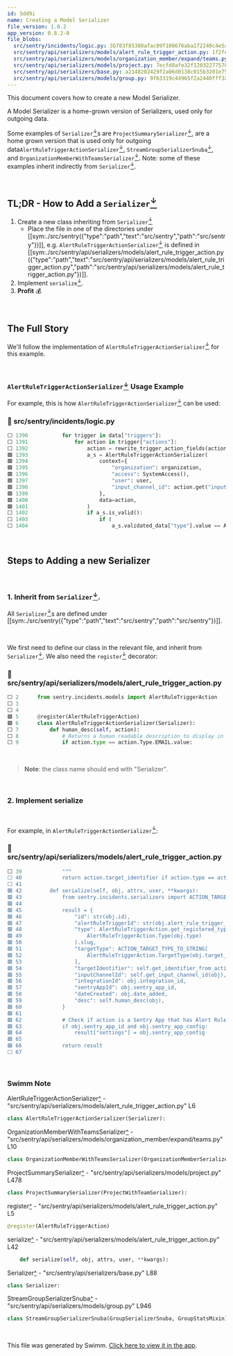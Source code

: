 ```yaml
---
id: 5dd9i
name: Creating a Model Serializer
file_version: 1.0.2
app_version: 0.8.2-0
file_blobs:
  src/sentry/incidents/logic.py: 3b783f85380afac09f108676aba1f2240c4e5a28
  src/sentry/api/serializers/models/alert_rule_trigger_action.py: 1f2fedc2dc96208a4d055671d16fef7de0b9496a
  src/sentry/api/serializers/models/organization_member/expand/teams.py: fd024771304fc26011c974ce475e2ab829b59157
  src/sentry/api/serializers/models/project.py: 7ecfd0afe32f12032277578ba729e0eb546379a8
  src/sentry/api/serializers/base.py: a2148202429f2a06d0138c015b3201e7564d62f2
  src/sentry/api/serializers/models/group.py: 9f63319c44965f2a2440fff3a8da97dcef869dad
---
```


This document covers how to create a new Model Serializer.

A Model Serializer is a home-grown version of Serializers, used only for outgoing data.

Some examples of `Serializer`[<sup id="1Aq57B">↓</sup>](#f-1Aq57B)s are `ProjectSummarySerializer`[<sup id="10jS8T">↓</sup>](#f-10jS8T), are a home grown version that is used only for outgoing data`AlertRuleTriggerActionSerializer`[<sup id="2iiHPl">↓</sup>](#f-2iiHPl), `StreamGroupSerializerSnuba`[<sup id="15zLgw">↓</sup>](#f-15zLgw), and `OrganizationMemberWithTeamsSerializer`[<sup id="12RSvr">↓</sup>](#f-12RSvr). Note: some of these examples inherit indirectly from `Serializer`[<sup id="1Aq57B">↓</sup>](#f-1Aq57B).

<br/>

## TL;DR - How to Add a `Serializer`[<sup id="1Aq57B">↓</sup>](#f-1Aq57B)

1. Create a new class inheriting from `Serializer`[<sup id="1Aq57B">↓</sup>](#f-1Aq57B)&nbsp;
   - Place the file in one of the directories under [[sym:./src/sentry({"type":"path","text":"src/sentry","path":"src/sentry"})]],
     e.g. `AlertRuleTriggerActionSerializer`[<sup id="2iiHPl">↓</sup>](#f-2iiHPl) is defined in [[sym:./src/sentry/api/serializers/models/alert_rule_trigger_action.py({"type":"path","text":"src/sentry/api/serializers/models/alert_rule_trigger_action.py","path":"src/sentry/api/serializers/models/alert_rule_trigger_action.py"})]].
2. Implement `serialize`[<sup id="ZpMg6k">↓</sup>](#f-ZpMg6k).
4. **Profit** 💰

<br/>

## The Full Story

We'll follow the implementation of `AlertRuleTriggerActionSerializer`[<sup id="2iiHPl">↓</sup>](#f-2iiHPl) for this example.

<br/>

### `AlertRuleTriggerActionSerializer`[<sup id="2iiHPl">↓</sup>](#f-2iiHPl) Usage Example
For example, this is how `AlertRuleTriggerActionSerializer`[<sup id="2iiHPl">↓</sup>](#f-2iiHPl) can be used:
<!-- NOTE-swimm-snippet: the lines below link your snippet to Swimm -->
### 📄 src/sentry/incidents/logic.py
```python
⬜ 1390           for trigger in data["triggers"]:
⬜ 1391               for action in trigger["actions"]:
⬜ 1392                   action = rewrite_trigger_action_fields(action)
🟩 1393                   a_s = AlertRuleTriggerActionSerializer(
🟩 1394                       context={
🟩 1395                           "organization": organization,
🟩 1396                           "access": SystemAccess(),
🟩 1397                           "user": user,
🟩 1398                           "input_channel_id": action.get("inputChannelId"),
🟩 1399                       },
🟩 1400                       data=action,
🟩 1401                   )
⬜ 1402                   if a_s.is_valid():
⬜ 1403                       if (
⬜ 1404                           a_s.validated_data["type"].value == AlertRuleTriggerAction.Type.SLACK.value
```

<br/>

## Steps to Adding a new Serializer

<br/>

### 1\. Inherit from `Serializer`[<sup id="1Aq57B">↓</sup>](#f-1Aq57B).
All `Serializer`[<sup id="1Aq57B">↓</sup>](#f-1Aq57B)s are defined under [[sym:./src/sentry({"type":"path","text":"src/sentry","path":"src/sentry"})]].

<br/>

We first need to define our class in the relevant file, and inherit from `Serializer`[<sup id="1Aq57B">↓</sup>](#f-1Aq57B). We also need the `register`[<sup id="Z25Fbkk">↓</sup>](#f-Z25Fbkk) decorator:
<!-- NOTE-swimm-snippet: the lines below link your snippet to Swimm -->
### 📄 src/sentry/api/serializers/models/alert_rule_trigger_action.py
```python
⬜ 2      from sentry.incidents.models import AlertRuleTriggerAction
⬜ 3      
⬜ 4      
🟩 5      @register(AlertRuleTriggerAction)
🟩 6      class AlertRuleTriggerActionSerializer(Serializer):
⬜ 7          def human_desc(self, action):
⬜ 8              # Returns a human readable description to display in the UI
⬜ 9              if action.type == action.Type.EMAIL.value:
```

<br/>

> **Note**: the class name should end with "Serializer".

<br/>

### 2\. Implement serialize

<br/>

For example, in `AlertRuleTriggerActionSerializer`[<sup id="2iiHPl">↓</sup>](#f-2iiHPl):
<!-- NOTE-swimm-snippet: the lines below link your snippet to Swimm -->
### 📄 src/sentry/api/serializers/models/alert_rule_trigger_action.py
```python
⬜ 39             """
⬜ 40             return action.target_identifier if action.type == action.Type.SLACK.value else None
⬜ 41     
🟩 42         def serialize(self, obj, attrs, user, **kwargs):
🟩 43             from sentry.incidents.serializers import ACTION_TARGET_TYPE_TO_STRING
🟩 44     
🟩 45             result = {
🟩 46                 "id": str(obj.id),
🟩 47                 "alertRuleTriggerId": str(obj.alert_rule_trigger_id),
🟩 48                 "type": AlertRuleTriggerAction.get_registered_type(
🟩 49                     AlertRuleTriggerAction.Type(obj.type)
🟩 50                 ).slug,
🟩 51                 "targetType": ACTION_TARGET_TYPE_TO_STRING[
🟩 52                     AlertRuleTriggerAction.TargetType(obj.target_type)
🟩 53                 ],
🟩 54                 "targetIdentifier": self.get_identifier_from_action(obj),
🟩 55                 "inputChannelId": self.get_input_channel_id(obj),
🟩 56                 "integrationId": obj.integration_id,
🟩 57                 "sentryAppId": obj.sentry_app_id,
🟩 58                 "dateCreated": obj.date_added,
🟩 59                 "desc": self.human_desc(obj),
🟩 60             }
🟩 61     
🟩 62             # Check if action is a Sentry App that has Alert Rule UI Component settings
🟩 63             if obj.sentry_app_id and obj.sentry_app_config:
🟩 64                 result["settings"] = obj.sentry_app_config
🟩 65     
🟩 66             return result
⬜ 67     
```

<br/>

<!-- THIS IS AN AUTOGENERATED SECTION. DO NOT EDIT THIS SECTION DIRECTLY -->
### Swimm Note

<span id="f-2iiHPl">AlertRuleTriggerActionSerializer</span>[^](#2iiHPl) - "src/sentry/api/serializers/models/alert_rule_trigger_action.py" L6
```python
class AlertRuleTriggerActionSerializer(Serializer):
```

<span id="f-12RSvr">OrganizationMemberWithTeamsSerializer</span>[^](#12RSvr) - "src/sentry/api/serializers/models/organization_member/expand/teams.py" L10
```python
class OrganizationMemberWithTeamsSerializer(OrganizationMemberSerializer):
```

<span id="f-10jS8T">ProjectSummarySerializer</span>[^](#10jS8T) - "src/sentry/api/serializers/models/project.py" L478
```python
class ProjectSummarySerializer(ProjectWithTeamSerializer):
```

<span id="f-Z25Fbkk">register</span>[^](#Z25Fbkk) - "src/sentry/api/serializers/models/alert_rule_trigger_action.py" L5
```python
@register(AlertRuleTriggerAction)
```

<span id="f-ZpMg6k">serialize</span>[^](#ZpMg6k) - "src/sentry/api/serializers/models/alert_rule_trigger_action.py" L42
```python
    def serialize(self, obj, attrs, user, **kwargs):
```

<span id="f-1Aq57B">Serializer</span>[^](#1Aq57B) - "src/sentry/api/serializers/base.py" L88
```python
class Serializer:
```

<span id="f-15zLgw">StreamGroupSerializerSnuba</span>[^](#15zLgw) - "src/sentry/api/serializers/models/group.py" L946
```python
class StreamGroupSerializerSnuba(GroupSerializerSnuba, GroupStatsMixin):
```

<br/>

This file was generated by Swimm. [Click here to view it in the app](https://app.swimm.io/repos/Z2l0aHViJTNBJTNBc2VudHJ5JTNBJTNBc3dpbW1pbw==/docs/5dd9i).